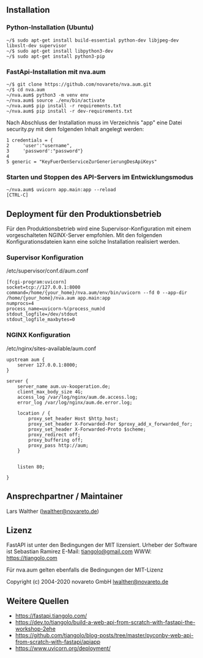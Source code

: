 Installation
------------

### Python-Installation (Ubuntu)

    ~/$ sudo apt-get install build-essential python-dev libjpeg-dev libxslt-dev supervisor
    ~/$ sudo apt-get install libpython3-dev
    ~/$ sudo apt-get install python3-pip

### FastApi-Installation mit nva.aum

    ~/$ git clone https://github.com/novareto/nva.aum.git
    ~/$ cd nva.aum
    ~/nva.aum$ python3 -m venv env
    ~/nva.aum$ source ./env/bin/activate
    ~/nva.aum$ pip install -r requirements.txt
    ~/nva.aum$ pip install -r dev-requirements.txt

Nach Abschluss der Installation muss im Verzeichnis "app" eine Datei security.py mit dem folgenden Inhalt
angelegt werden:

    1 credentials = {
    2     'user':"username",
    3     'password':"password"}
    4
    5 generic = "KeyFuerDenServiceZurGenerierungDesApiKeys"

### Starten und Stoppen des API-Servers im Entwicklungsmodus

    ~/nva.aum$ uvicorn app.main:app --reload
    [CTRL-C]

Deployment für den Produktionsbetrieb
-------------------------------------

Für den Produktionsbetrieb wird eine Supervisor-Konfiguration mit einem vorgeschalteten NGINX-Server
empfohlen. Mit den folgenden Konfigurationsdateien kann eine solche Installation realisiert werden.

### Supervisor Konfiguration 

/etc/supervisor/conf.d/aum.conf

    [fcgi-program:uvicorn]
    socket=tcp://127.0.0.1:8000
    command=/home/{your_home}/nva.aum/env/bin/uvicorn --fd 0 --app-dir /home/{your_home}/nva.aum app.main:app
    numprocs=4
    process_name=uvicorn-%(process_num)d
    stdout_logfile=/dev/stdout
    stdout_logfile_maxbytes=0

### NGINX Konfiguration

/etc/nginx/sites-available/aum.conf

	upstream aum {
    	server 127.0.0.1:8000;
	}

	server {
    	server_name aum.uv-kooperation.de;
    	client_max_body_size 4G;
    	access_log /var/log/nginx/aum.de.access.log;
    	error_log /var/log/nginx/aum.de.error.log;

   		location / {
      		proxy_set_header Host $http_host;
      		proxy_set_header X-Forwarded-For $proxy_add_x_forwarded_for;
      		proxy_set_header X-Forwarded-Proto $scheme;
      		proxy_redirect off;
      		proxy_buffering off;
     		proxy_pass http://aum;
    	}


    	listen 80;

	}

Ansprechpartner / Maintainer
----------------------------

Lars Walther (lwalther@novareto.de)

Lizenz
------

FastAPI ist unter den Bedingungen der MIT lizensiert.
Urheber der Software ist Sebastian Ramirez 
E-Mail: tiangolo@gmail.com
WWW: https://tiangolo.com

Für nva.aum gelten ebenfalls die Bedingungen der MIT-Lizenz

Copyright (c) 2004-2020 novareto GmbH
lwalther@novareto.de

Weitere Quellen
---------------

- https://fastapi.tiangolo.com/
- https://dev.to/tiangolo/build-a-web-api-from-scratch-with-fastapi-the-workshop-2ehe
- https://github.com/tiangolo/blog-posts/tree/master/pyconby-web-api-from-scratch-with-fastapi/apiapp
- https://www.uvicorn.org/deployment/
